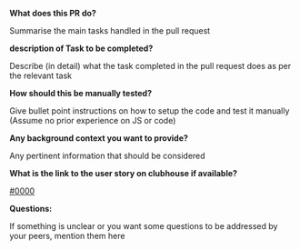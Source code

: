 **What does this PR do?**

Summarise the main tasks handled in the pull request

**description of Task to be completed?**

Describe (in detail) what the task completed in the pull request does as per the relevant task

**How should this be manually tested?**

Give bullet point instructions on how to setup the code and test it manually (Assume no prior experience on JS or code)

**Any background context you want to provide?**

Any pertinent information that should be considered

**What is the link to the user story on clubhouse if available?**

[#0000](https://app.clubhouse.io/startng/project/42914/fg-expense-tracker)

**Questions:**

If something is unclear or you want some questions to be addressed by your peers, mention them here